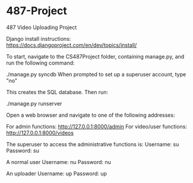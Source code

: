 487-Project
===========

487 Video Uploading Project

Django install instructions: https://docs.djangoproject.com/en/dev/topics/install/

To start, navigate to the CS487Project folder, containing manage.py, and run the following command:

./manage.py syncdb
When prompted to set up a superuser account, type "no"

This creates the SQL database. Then run:

./manage.py runserver

Open a web browser and navigate to one of the following addresses:

For admin functions: http://127.0.0.1:8000/admin
For video/user functions: http://127.0.0.1:8000/videos

The superuser to access the administrative functions is:
Username: su
Password: su

A normal user
Username: nu
Password: nu

An uploader
Username: up
Password: up
